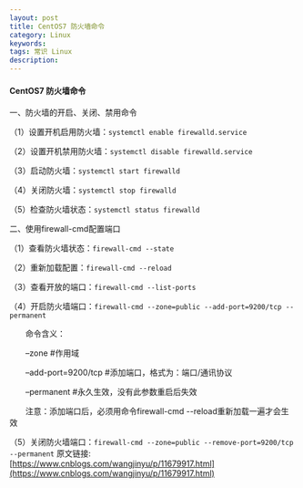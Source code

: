 ```yaml
---
layout: post
title: CentOS7 防火墙命令
category: Linux
keywords: 
tags: 常识 Linux
description: 
---
```


#### CentOS7 防火墙命令
 一、防火墙的开启、关闭、禁用命令

（1）设置开机启用防火墙：`systemctl enable firewalld.service`

（2）设置开机禁用防火墙：`systemctl disable firewalld.service`

（3）启动防火墙：`systemctl start firewalld`

（4）关闭防火墙：`systemctl stop firewalld`

（5）检查防火墙状态：`systemctl status firewalld` 

二、使用firewall-cmd配置端口

（1）查看防火墙状态：`firewall-cmd --state`

（2）重新加载配置：`firewall-cmd --reload`

（3）查看开放的端口：`firewall-cmd --list-ports`

（4）开启防火墙端口：`firewall-cmd --zone=public --add-port=9200/tcp --permanent`

　　命令含义：

　　–zone #作用域

　　–add-port=9200/tcp #添加端口，格式为：端口/通讯协议

　　–permanent #永久生效，没有此参数重启后失效

　　注意：添加端口后，必须用命令firewall-cmd --reload重新加载一遍才会生效

（5）关闭防火墙端口：`firewall-cmd --zone=public --remove-port=9200/tcp --permanent`
原文链接: [https://www.cnblogs.com/wangjinyu/p/11679917.html](https://www.cnblogs.com/wangjinyu/p/11679917.html)
